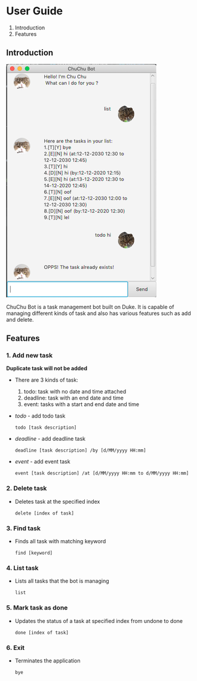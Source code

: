 # User Guide
1. Introduction
2. Features

## Introduction
![Image of ChuChu Bot](https://raw.githubusercontent.com/XinPei-ng/duke/master/docs/Ui.png)

ChuChu Bot is a task management bot built on Duke. It is 
capable of managing different kinds of task and also has various
features such as add and delete.

## Features 

### 1. Add new task

 **Duplicate task will not be added**
- There are 3 kinds of task:
   1. todo: task with no date and time attached
   2. deadline: task with an end date and time
   3. event: tasks with a start and end date and time
   

- *todo* - add todo task

      todo [task description]

- *deadline* - add deadline task

      deadline [task description] /by [d/MM/yyyy HH:mm]
      
- *event* - add event task
     
      event [task description] /at [d/MM/yyyy HH:mm to d/MM/yyyy HH:mm]
  
### 2. Delete task

- Deletes task at the specified index
 
      delete [index of task]
    
### 3. Find task
   
- Finds all task with matching keyword
   
      find [keyword]

### 4. List task

- Lists all tasks that the bot is managing

      list
    
### 5. Mark task as done

- Updates the status of a task at specified index from undone to done

      done [index of task]

### 6. Exit

- Terminates the application

      bye 
  
     


